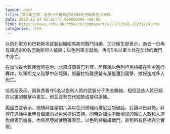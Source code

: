 ```yaml
---
layout: post
title: 加沙衛生部︰過去一日再有超過200名巴勒斯坦人被殺
date: 2023-12-24 03:51:47.000000000 +08:00
link: https://news.rthk.hk/rthk/ch/component/k2/1733580-20231224.htm
categories: rthk
---
```


以色列軍方和巴勒斯坦武裝組織哈馬斯的戰鬥持續。加沙衛生部表示，過去一日再有超過200名巴勒斯坦人被殺；以色列軍方就說，再有5名以軍士兵在加沙的戰鬥中身亡。

在加沙最大難民營所在地、北部城鎮賈巴利亞，居民說以色列坦克持續在空中進行轟炸，以軍坦克又砲擊中部城鎮，努塞拉特難民營有房屋遭到襲擊，據報造成多人死亡。

哈馬斯表示，與負責看守5名以色列人質的武裝分子失去聯絡，相信這些人質已經在以軍的襲擊中喪生，但並沒有交代細節或提供證據。

美國白宮表示，總統拜登星期六與以色列總理內塔尼亞胡通話，討論以巴局勢。拜登在通話中重申會繼續向以色列提供支持，同時對加沙不斷增加的傷亡人數和人道危機表示擔憂。內塔尼亞胡就明確表示，以色列將繼續戰鬥，直到所有目標完全實現。
